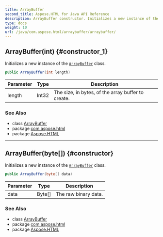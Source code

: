 ```yaml
---
title: ArrayBuffer
second_title: Aspose.HTML for Java API Reference
description: ArrayBuffer constructor. Initializes a new instance of the ArrayBuffer class
type: docs
weight: 10
url: /java/com.aspose.html/arraybuffer/arraybuffer/
---
```

## ArrayBuffer(int) {#constructor_1}

Initializes a new instance of the [`ArrayBuffer`](../) class.

```java
public ArrayBuffer(int length)
```

| Parameter | Type | Description |
| --- | --- | --- |
| length | Int32 | The size, in bytes, of the array buffer to create. |

### See Also

* class [ArrayBuffer](../)
* package [com.aspose.html](../../arraybuffer/)
* package [Aspose.HTML](../../../)

---

## ArrayBuffer(byte[]) {#constructor}

Initializes a new instance of the [`ArrayBuffer`](../) class.

```java
public ArrayBuffer(byte[] data)
```

| Parameter | Type | Description |
| --- | --- | --- |
| data | Byte[] | The raw binary data. |

### See Also

* class [ArrayBuffer](../)
* package [com.aspose.html](../../arraybuffer/)
* package [Aspose.HTML](../../../)
